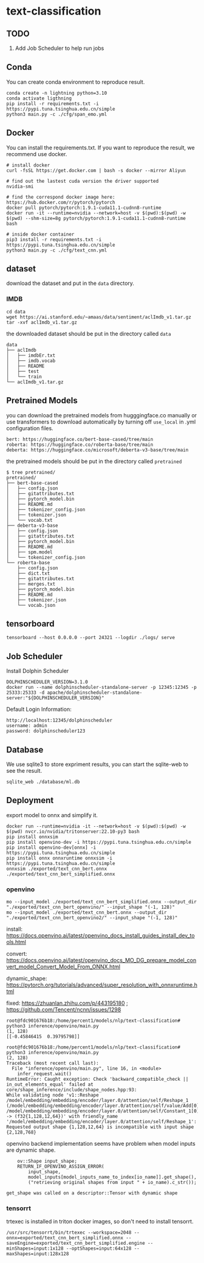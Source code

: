 # text-classification

## TODO

1. Add Job Scheduler to help run jobs

## Conda 

You can create conda environment to reproduce result.

```
conda create -n lightning python=3.10
conda activate ligthning
pip install -r requirements.txt -i https://pypi.tuna.tsinghua.edu.cn/simple
python3 main.py -c ./cfg/span_emo.yml
```

## Docker

You can install the requirements.txt. If you want to reproduce the result, we recommend use docker.

```
# install docker
curl -fsSL https://get.docker.com | bash -s docker --mirror Aliyun

# find out the lastest cuda version the driver supported
nvidia-smi

# find the correspond docker image here: https://hub.docker.com/r/pytorch/pytorch
docker pull pytorch/pytorch:1.9.1-cuda11.1-cudnn8-runtime
docker run -it --runtime=nvidia --network=host -v $(pwd):$(pwd) -w $(pwd) --shm-size=8g pytorch/pytorch:1.9.1-cuda11.1-cudnn8-runtime bash

# inside docker container 
pip3 install -r requirements.txt -i https://pypi.tuna.tsinghua.edu.cn/simple
python3 main.py -c ./cfg/text_cnn.yml
```

## dataset

download the dataset and put in the `data` directory.

### IMDB

```
cd data
wget https://ai.stanford.edu/~amaas/data/sentiment/aclImdb_v1.tar.gz
tar -xvf aclImdb_v1.tar.gz
```

the downloaded dataset should be put in the directory called `data`

```
data
├── aclImdb
│   ├── imdbEr.txt
│   ├── imdb.vocab
│   ├── README
│   ├── test
│   └── train
└── aclImdb_v1.tar.gz
```

## Pretrained Models

you can download the pretrained models from hugggingface.co manually or use transformers to download automatically by turning off `use_local` in .yml configuration files.

```
bert: https://huggingface.co/bert-base-cased/tree/main
roberta: https://huggingface.co/roberta-base/tree/main
deberta: https://huggingface.co/microsoft/deberta-v3-base/tree/main
```

the pretrained models should be put in the directory called `pretrained`

```
$ tree pretrained/
pretrained/
├── bert-base-cased
│   ├── config.json
│   ├── gitattributes.txt
│   ├── pytorch_model.bin
│   ├── README.md
│   ├── tokenizer_config.json
│   ├── tokenizer.json
│   └── vocab.txt
├── deberta-v3-base
│   ├── config.json
│   ├── gitattributes.txt
│   ├── pytorch_model.bin
│   ├── README.md
│   ├── spm.model
│   └── tokenizer_config.json
└── roberta-base
    ├── config.json
    ├── dict.txt
    ├── gitattributes.txt
    ├── merges.txt
    ├── pytorch_model.bin
    ├── README.md
    ├── tokenizer.json
    └── vocab.json
```


## tensorboard

```
tensorboard --host 0.0.0.0 --port 24321 --logdir ./logs/ serve
```

## Job Scheduler

Install Dolphin Scheduler

```
DOLPHINSCHEDULER_VERSION=3.1.0
docker run --name dolphinscheduler-standalone-server -p 12345:12345 -p 25333:25333 -d apache/dolphinscheduler-standalone-server:"${DOLPHINSCHEDULER_VERSION}"
```

Default Login Information:

```
http://localhost:12345/dolphinscheduler
username: admin 
password: dolphinscheduler123
```

## Database

We use sqlite3 to store expriment results, you can start the sqlite-web to see the result.

```
sqlite_web ./database/ml.db
```

## Deployment

export model to onnx and simplify it.

```
docker run --runtime=nvidia -it --network=host -v $(pwd):$(pwd) -w $(pwd) nvcr.io/nvidia/tritonserver:22.10-py3 bash
pip install onnxsim
pip install openvino-dev -i https://pypi.tuna.tsinghua.edu.cn/simple
pip install openvino-dev[onnx] -i https://pypi.tuna.tsinghua.edu.cn/simple
pip install onnx onnxruntime onnxsim -i https://pypi.tuna.tsinghua.edu.cn/simple
onnxsim ./exported/text_cnn_bert.onnx ./exported/text_cnn_bert_simplified.onnx
```

### openvino

```
mo --input_model ./exported/text_cnn_bert_simplified.onnx --output_dir "./exported/text_cnn_bert_openvino/" --input_shape "(-1, 128)"
mo --input_model ./exported/text_cnn_bert.onnx --output_dir "./exported/text_cnn_bert_openvino2/" --input_shape "(-1, 128)"
```

install: https://docs.openvino.ai/latest/openvino_docs_install_guides_install_dev_tools.html

convert: https://docs.openvino.ai/latest/openvino_docs_MO_DG_prepare_model_convert_model_Convert_Model_From_ONNX.html

dynamic_shape: https://pytorch.org/tutorials/advanced/super_resolution_with_onnxruntime.html

fixed: https://zhuanlan.zhihu.com/p/443195180 ; https://github.com/Tencent/ncnn/issues/1298

```
root@fdc901676b18:/home/percent1/models/nlp/text-classification# python3 inference/openvino/main.py 
(1, 128)
[[-0.45846415  0.39795798]]

root@fdc901676b18:/home/percent1/models/nlp/text-classification# python3 inference/openvino/main.py 
(2, 128)
Traceback (most recent call last):
  File "inference/openvino/main.py", line 16, in <module>
    infer_request.wait()
RuntimeError: Caught exception: Check 'backward_compatible_check || in_out_elements_equal' failed at core/shape_inference/include/shape_nodes.hpp:93:
While validating node 'v1::Reshape /model/embedding/embedding/encoder/layer.0/attention/self/Reshape_1 (/model/embedding/embedding/encoder/layer.0/attention/self/value/Add[0]:f32{?,128,768}, /model/embedding/embedding/encoder/layer.0/attention/self/Constant_1[0]:i32{4}) -> (f32{1,128,12,64})' with friendly_name '/model/embedding/embedding/encoder/layer.0/attention/self/Reshape_1':
Requested output shape {1,128,12,64} is incompatible with input shape {2,128,768}
```

openvino backend implementation seems have problem when model inputs are dynamic shape.

```
    ov::Shape input_shape;
    RETURN_IF_OPENVINO_ASSIGN_ERROR(
        input_shape,
        model_inputs[model_inputs_name_to_index[io_name]].get_shape(),
        ("retrieving original shapes from input " + io_name).c_str());

get_shape was called on a descriptor::Tensor with dynamic shape
```


### tensorrt

trtexec is installed in triton docker images, so don't need to install tensorrt.

```
/usr/src/tensorrt/bin/trtexec --workspace=2048 --onnx=exported/text_cnn_bert_simplified.onnx --saveEngine=exported/text_cnn_bert_simplified.engine --minShapes=input:1x128 --optShapes=input:64x128 --maxShapes=input:128x128
```
